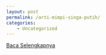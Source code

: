 ```yaml
---
layout: post
permalink: /arti-mimpi-singa-putih/
categories:
    - Uncategorized
---
```


[Baca Selengkapnya](/08)